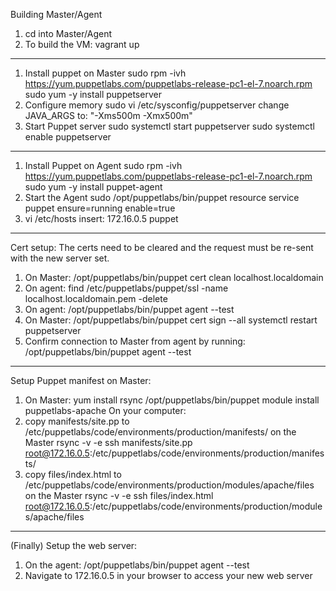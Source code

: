 Building Master/Agent
1. cd into Master/Agent
2. To build the VM:
   vagrant up
--------------------------------------------------------------------------------
1. Install puppet on Master
   sudo rpm -ivh https://yum.puppetlabs.com/puppetlabs-release-pc1-el-7.noarch.rpm
   sudo yum -y install puppetserver
2. Configure memory
   sudo vi /etc/sysconfig/puppetserver
   change JAVA_ARGS to: "-Xms500m -Xmx500m"
3. Start Puppet server
   sudo systemctl start puppetserver
   sudo systemctl enable puppetserver
--------------------------------------------------------------------------------
1. Install Puppet on Agent
   sudo rpm -ivh https://yum.puppetlabs.com/puppetlabs-release-pc1-el-7.noarch.rpm
   sudo yum -y install puppet-agent
2. Start the Agent
   sudo /opt/puppetlabs/bin/puppet resource service puppet ensure=running enable=true
3. vi /etc/hosts
   insert: 172.16.0.5 puppet
--------------------------------------------------------------------------------
Cert setup:
The certs need to be cleared and the request must be re-sent with the new server set.
1. On Master:
   /opt/puppetlabs/bin/puppet cert clean localhost.localdomain
2. On agent:
   find /etc/puppetlabs/puppet/ssl -name localhost.localdomain.pem -delete
3. On agent:
   /opt/puppetlabs/bin/puppet agent --test
4. On Master:
   /opt/puppetlabs/bin/puppet cert sign --all
   systemctl restart puppetserver
5. Confirm connection to Master from agent by running:
   /opt/puppetlabs/bin/puppet agent --test
--------------------------------------------------------------------------------
Setup Puppet manifest on Master:
1. On Master:
   yum install rsync
   /opt/puppetlabs/bin/puppet module install puppetlabs-apache
On your computer:
2. copy manifests/site.pp to /etc/puppetlabs/code/environments/production/manifests/ on the Master
   rsync -v -e ssh manifests/site.pp root@172.16.0.5:/etc/puppetlabs/code/environments/production/manifests/
3. copy files/index.html to /etc/puppetlabs/code/environments/production/modules/apache/files on the Master
   rsync -v -e ssh files/index.html root@172.16.0.5:/etc/puppetlabs/code/environments/production/modules/apache/files
--------------------------------------------------------------------------------
(Finally) Setup the web server:
1. On the agent:
   /opt/puppetlabs/bin/puppet agent --test
2. Navigate to 172.16.0.5 in your browser to access your new web server
